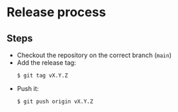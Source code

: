 # Release process

## Steps

- Checkout the repository on the correct branch (`main`)
- Add the release tag:
    ```console
    $ git tag vX.Y.Z
    ```
- Push it:
    ```console
    $ git push origin vX.Y.Z
    ```